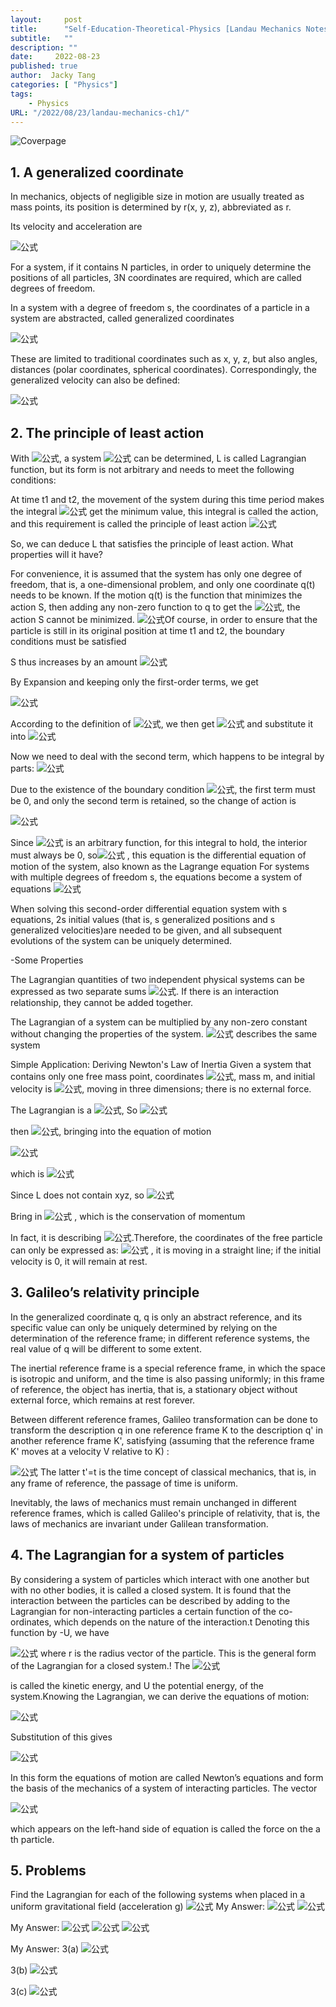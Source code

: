 ```yaml
---
layout:     post
title:      "Self-Education-Theoretical-Physics [Landau Mechanics Notes]  Chapter 1: The Equation of Motion"
subtitle:   ""
description: ""
date:     2022-08-23
published: true
author:  Jacky Tang
categories: [ "Physics"]
tags:
    - Physics
URL: "/2022/08/23/landau-mechanics-ch1/"
---
```


<!--more-->
![Coverpage](/img/landau-mechanics-ch1/landau.jpg)
 ## 1. A generalized coordinate

In mechanics, objects of negligible size in motion are usually treated as mass points, its position is determined by r(x, y, z), abbreviated as r.

Its velocity and acceleration are 

![公式](/img/landau-mechanics-ch1/1.png)


For a system, if it contains N particles, in order to uniquely determine the positions of all particles, 3N coordinates are required, which are called degrees of freedom.

In a system with a degree of freedom s, the coordinates of a particle in a system are abstracted, called generalized coordinates

![公式](/img/landau-mechanics-ch1/2.png)

These are limited to traditional coordinates such as x, y, z, but also angles, distances (polar coordinates, spherical coordinates). Correspondingly, the generalized velocity can also be defined:

![公式](/img/landau-mechanics-ch1/3.png)

 ## 2.  The principle of least action

With ![公式](/img/landau-mechanics-ch1/4.png), a system ![公式](/img/landau-mechanics-ch1/5.png) can be determined, L is called Lagrangian function, but its form is not arbitrary and needs to meet the following conditions:

At time t1 and t2, the movement of the system during this time period makes the integral  ![公式](/img/landau-mechanics-ch1/6.svg) get the minimum value, this integral is called the action, and this requirement is called the principle of least action ![公式](/img/landau-mechanics-ch1/7.svg)

So, we can deduce L that satisfies the principle of least action. What properties will it have? 

For convenience, it is assumed that the system has only one degree of freedom, that is, a one-dimensional problem, and only one coordinate q(t) needs to be known. If the motion q(t) is the function that minimizes the action S, then adding any non-zero function to q to get the ![公式](/img/landau-mechanics-ch1/8.svg), the action S cannot be minimized. ![公式](/img/landau-mechanics-ch1/9.svg)Of course, in order to ensure that the particle is still in its original position at time t1 and t2, the boundary conditions must be satisfied

S thus increases by an amount ![公式](/img/landau-mechanics-ch1/10.svg)  

 

By Expansion and keeping only the first-order terms, we get

![公式](/img/landau-mechanics-ch1/11.svg)  

According to the definition of ![公式](/img/landau-mechanics-ch1/12.svg), we then get ![公式](/img/landau-mechanics-ch1/13.svg)  and substitute it into  ![公式](/img/landau-mechanics-ch1/14.svg)

 Now we need to deal with the second term, which happens to be integral by parts: ![公式](/img/landau-mechanics-ch1/15.svg)  

 Due to the existence of the boundary condition ![公式](/img/landau-mechanics-ch1/16.svg), the first term must be 0, and only the second term is retained, so the change of action is

![公式](/img/landau-mechanics-ch1/17.svg)  

 Since ![公式](/img/landau-mechanics-ch1/18.svg) is an arbitrary function, for this integral to hold, the interior must always be 0, so![公式](/img/landau-mechanics-ch1/19.svg) , this equation is the differential equation of motion of the system, also known as the Lagrange equation For systems with multiple degrees of freedom s, the equations become a system of equations ![公式](/img/landau-mechanics-ch1/20.svg) 

 When solving this second-order differential equation system with s equations, 2s initial values (that is, s generalized positions and s generalized velocities)are needed to be given, and all subsequent evolutions of the system can be uniquely determined.

-Some Properties

The Lagrangian quantities of two independent physical systems can be expressed as two separate sums ![公式](/img/landau-mechanics-ch1/21.svg). If there is an interaction relationship, they cannot be added together.

The Lagrangian of a system can be multiplied by any non-zero constant without changing the properties of the system. ![公式](/img/landau-mechanics-ch1/22.svg) describes the same system

 

Simple Application: Deriving Newton's Law of Inertia
Given a system that contains only one free mass point, coordinates ![公式](/img/landau-mechanics-ch1/23.svg), mass m, and initial velocity is ![公式](/img/landau-mechanics-ch1/24.svg), moving in three dimensions; there is no external force.

The Lagrangian is a ![公式](/img/landau-mechanics-ch1/25.svg),  So ![公式](/img/landau-mechanics-ch1/26.svg)

then ![公式](/img/landau-mechanics-ch1/27.svg), bringing into the equation of motion

![公式](/img/landau-mechanics-ch1/28.svg)

which is ![公式](/img/landau-mechanics-ch1/29.svg)

Since L does not contain xyz, so ![公式](/img/landau-mechanics-ch1/30.svg)

Bring in ![公式](/img/landau-mechanics-ch1/31.svg) , which is the conservation of momentum

In fact, it is describing ![公式](/img/landau-mechanics-ch1/32.svg).Therefore, the coordinates of the free particle can only be expressed as: ![公式](/img/landau-mechanics-ch1/33.svg) , it is moving in a straight line; if the initial velocity is 0, it will remain at rest.



## 3. Galileo’s relativity principle

In the generalized coordinate q, q is only an abstract reference, and its specific value can only be uniquely determined by relying on the determination of the reference frame; in different reference systems, the real value of q will be different to some extent.

The inertial reference frame is a special reference frame, in which the space is isotropic and uniform, and the time is also passing uniformly; in this frame of reference, the object has inertia, that is, a stationary object without external force, which remains at rest forever.

Between different reference frames, Galileo transformation can be done to transform the description q in one reference frame K to the description q' in another reference frame K', satisfying (assuming that the reference frame K' moves at a velocity V relative to K) :

![公式](/img/landau-mechanics-ch1/34.svg)
The latter t'=t is the time concept of classical mechanics, that is, in any frame of reference, the passage of time is uniform.

Inevitably, the laws of mechanics must remain unchanged in different reference frames, which is called Galileo's principle of relativity, that is, the laws of mechanics are invariant under Galilean transformation.



## 4. The Lagrangian for a system of particles

By considering a system of particles which interact with one another but with no other bodies, it is called a closed system. It is found that the interaction between the particles can be described by adding to the Lagrangian for non-interacting particles a certain function of the co-ordinates, which depends on the nature of the interaction.t Denoting this function by -U, we have

![公式](/img/landau-mechanics-ch1/35.png)
where r is the radius vector of the particle. This is the general form of the Lagrangian for a closed system.!
 The 
![公式](/img/landau-mechanics-ch1/36.png)


is called the kinetic energy, and U the potential energy, of the system.Knowing the Lagrangian, we can derive the equations of motion:
 
 ![公式](/img/landau-mechanics-ch1/37.png)

 Substitution of  this  gives

![公式](/img/landau-mechanics-ch1/38.png)


In this form the equations of motion are called Newton’s equations and form the basis of the mechanics of a system of interacting particles. The vector
                                                         
![公式](/img/landau-mechanics-ch1/39.png)



which appears on the left-hand side of equation is called the force on the a th particle.
 

## 5. Problems

Find the Lagrangian for each of the following systems when placed in a uniform gravitational field (acceleration g)
![公式](/img/landau-mechanics-ch1/40.png)
My Answer:
![公式](/img/landau-mechanics-ch1/41.png)
![公式](/img/landau-mechanics-ch1/42.png)

My Answer:
![公式](/img/landau-mechanics-ch1/43.png)
![公式](/img/landau-mechanics-ch1/44.png)
![公式](/img/landau-mechanics-ch1/45.png)

My Answer:
3(a)
![公式](/img/landau-mechanics-ch1/46.png)

3(b)
![公式](/img/landau-mechanics-ch1/47.png)

3(c)
![公式](/img/landau-mechanics-ch1/48.png)

